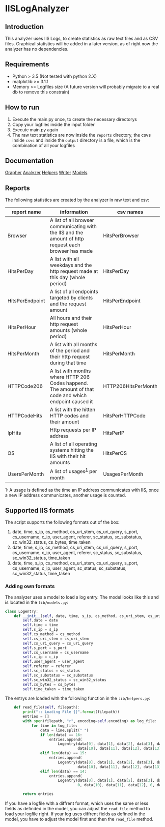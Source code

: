 # IISLogAnalyzer

## Introduction

This analyzer uses IIS Logs, to create statistics as raw text files and as CSV files. Graphical statistics will be added in a later version, as of right now the analyzer has no dependencies.

## Requirements

+ Python > 3.5 (Not tested with python 2.X)
+ matplotlib >= 3.1.1
+ Memory >= Logfiles size (A future version will probably migrate to a real db to remove this constrain)

## How to run

1. Execute the main.py once, to create the necessary directorys
2. Copy your logfiles inside the input folder
3. Execute main.py again
4. The raw text statistics are now inside the `reports` directory, the csvs inside `csvs` and inside the `output` directory is a file, which is the combination of all your logfiles

## Documentation

[Grapher](https://supporterino.github.io/IISLogAnalyzer/grapher.html)
[Analyzer](https://supporterino.github.io/IISLogAnalyzer/analyzer.html)
[Helpers](https://supporterino.github.io/IISLogAnalyzer/helpers.html)
[Writer](https://supporterino.github.io/IISLogAnalyzer/writer.html)
[Models](https://supporterino.github.io/IISLogAnalyzer/models.html)

## Reports

The following statistics are created by the analyzer in raw text and csv:

|report name|information|csv names|
|-----------|-----------|---------|
|Browser|A list of all browser communicating with the IIS and the amount of http request each browser has made|HitsPerBrowser|
|HitsPerDay|A list with all weekdays and the http request made at this day (whole period)|HitsPerDay|
|HitsPerEndpoint|A list of all endpoints targeted by clients and the request amount|HitsPerEndpoint|
|HitsPerHour|All hours and their http request amounts (whole period)|HitsPerHour|
|HitsPerMonth|A list with all months of the period and their http request during that time|HitsPerMonth|
|HTTPCode206|A list with months where HTTP 206 Codes happend. The amount of that code and which endpoint caused it|HTTP206HitsPerMonth|
|HTTPCodeHits|A list with the hitten HTTP codes and their amount|HitsPerHTTPCode|
|IpHits|Http requests per IP address|HitsPerIP|
|OS|A list of all operating systems hitting the IIS with their hit amounts|HitsPerOS|
|UsersPerMonth|A list of usages<sup>[1](#myfootnote1)</sup> per month|UsagesPerMonth|

<a name="myfootnote1">1</a>: A usage is defined as the time an IP address communicates with IIS, once a new IP address communicates, another usage is counted.

## Supported IIS formats

The script supports the following formats out of the box:

1. date, time, s_ip, cs_method, cs_uri_stem, cs_uri_query, s_port, cs_username, c_ip, user_agent, referer, sc_status, sc_substatus, sc_win32_status, cs_bytes, time_taken
2. date, time, s_ip, cs_method, cs_uri_stem, cs_uri_query, s_port, cs_username, c_ip, user_agent, referer, sc_status, sc_substatus, sc_win32_status, time_taken
3. date, time, s_ip, cs_method, cs_uri_stem, cs_uri_query, s_port, cs_username, c_ip, user_agent, sc_status, sc_substatus, sc_win32_status, time_taken

### Adding own formats

The analyzer uses a model to load a log entry. The model looks like this and is located in the `lib/models.py`:
```python
class Logentry:
    def __init__(self, date, time, s_ip, cs_method, cs_uri_stem, cs_uri_query, s_port, cs_username, c_ip, user_agent, referer, sc_status, sc_substatus, sc_win32_status, cs_bytes, time_taken):
        self.date = date
        self.time = time
        self.s_ip = s_ip
        self.cs_method = cs_method
        self.cs_uri_stem = cs_uri_stem
        self.cs_uri_query = cs_uri_query
        self.s_port = s_port
        self.cs_username = cs_username
        self.c_ip = c_ip
        self.user_agent = user_agent
        self.referer = referer
        self.sc_status = sc_status
        self.sc_substatus = sc_substatus
        self.sc_win32_status = sc_win32_status
        self.cs_bytes = cs_bytes
        self.time_taken = time_taken
```

The entrys are loaded with the following function in the `lib/helpers.py`:
```python
    def read_file(self, filepath):
        print(":: Loading File {}".format(filepath))
        entries = []
        with open(filepath, "r", encoding=self.encoding) as log_file:
            for line in log_file:
                data = line.split(" ")
                if len(data) == 16:
                    entries.append(
                        Logentry(data[0], data[1], data[2], data[3], data[4], data[5], data[6], data[7], data[8], data[9],
                                 data[10], data[11], data[12], data[13], data[14], data[15]))
                elif len(data) == 15:
                    entries.append(
                        Logentry(data[0], data[1], data[2], data[3], data[4], data[5], data[6], data[7], data[8], data[9],
                                 data[10], data[11], data[12], data[13], 0, data[14]))
                elif len(data) == 14:
                    entries.append(
                        Logentry(data[0], data[1], data[2], data[3], data[4], data[5], data[6], data[7], data[8], data[9],
                                 0, data[10], data[11], data[12], 0, data[13]))

        return entries
```

If you have a logfile with a diffrent format, which uses the same or less fields as definded in the model, you can adjust the `read_file` method to load your logfile right. If your log uses diffrent fields as defined in the model, you have to adjust the model first and then the `read_file` method. 
